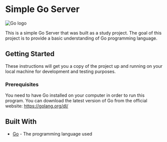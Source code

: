 # Simple Go Server

![Go logo](https://upload.wikimedia.org/wikipedia/commons/thumb/0/05/Go_Logo_Blue.svg/1024px-Go_Logo_Blue.svg.png)

This is a simple Go Server that was built as a study project. The goal of this project is to provide a basic understanding of Go programming language.

## Getting Started

These instructions will get you a copy of the project up and running on your local machine for development and testing purposes.

### Prerequisites

You need to have Go installed on your computer in order to run this program. You can download the latest version of Go from the official website: https://golang.org/dl/

## Built With

- [Go](https://golang.org) - The programming language used

